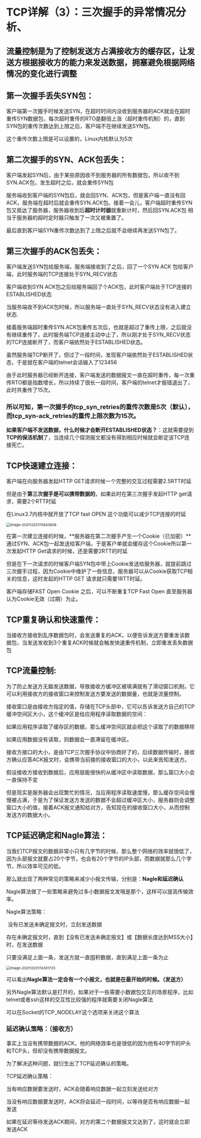 # TCP详解（3）：三次握手的异常情况分析、

## 流量控制是为了控制发送方占满接收方的缓存区，让发送方根据接收方的能力来发送数据，拥塞避免根据网络情况的变化进行调整

## 第一次握手丢失SYN包：

客户端第一次握手时候发送SYN，在超时时间内没收到服务器的ACK就会在超时重传SYN数据包，每次超时重传的RTO是翻倍上涨（超时重传机制）的，直到SYN包的重传次数达到上限之后，客户端不在继续发送SYN包。

这个重传次数上限是可以设置的，Linux内核默认为5次

## 第二次握手的SYN、ACK包丢失：

客户端发起SYN后，由于某些原因收不到服务器的所有数据包，所以收不到SYN.ACK包，发生超时之后，就会重传SYN包

服务端收到客户端的SYN包后，就会回SYN、ACK包，但是客户端一直没有回ACK，服务端在超时后就会重传SYN.ACK包。接着一会儿，客户端超时重传SYN包又抵达了服务器，服务器收到后**超时计时器**就重新计时，然后回SYN.ACK包 相当于服务器的超时定时器只触发了一次又被重置了。

最后直到客户端SYN重传次数达到了上限之后就不会继续再发送SYN包了。

## 第三次握手的ACK包丢失：

客户端发送SYN包给服务端，服务端接收到了之后，回了一个SYN ACK 包给客户端，此时服务端的TCP连接处于SYN_RECV状态

客户端收到SYN ACK包之后给服务端回了个ACK包，此时客户端处于TCP连接的ESTABLISHED状态

当服务端收不到ACK包时候，所以服务端一直处于SYN_RECV状态没有进入建立状态.

接着服务端超时重传SYN.ACK包重传五次后，也就是超过了重传上限，之后就没有继续重传了，此时服务端TCP连接主动中止了，所以刚才处于SYN_RECV状态的TCP连接断开了，而客户端依然处于ESTABLISHED状态。

虽然服务端TCP断开了，但过了一段时间，发现客户端依然处于ESTABLISHED状态，于是就在客户端的telnet会话输入了123456

由于此时服务器已经断开连接，客户端发送的数据报文一直在超时重传，每一次重传RTO都是指数增长，所以持续了很长一段时间，客户端的telnet才报错退出了，此时共重传了15次。

### 所以可知，第一次握手的tcp_syn_retries的重传次数是5次（默认），而tcp_syn-ack_retries的重传上限次数为15次。

**如果客户端不发送数据，什么时候才会断开ESTABLISHED状态？**：这就需要提到**TCP的保活机制**了，当连续几个探测报文都没有得到相应时候就会断定该TCP连接死亡。



## TCP快速建立连接：

客户端在向服务器发起HTTP GET请求时候一个完整的交互过程需要2.5RTT时延

但是由于**第三次握手是可以携带数据的**，如果此时在第三次握手发起HTTP get请求，需要2个RTT时延

在Linux3.7内核中就开放了TCP fast OPEN 这个功能可以减少TCP连接的时延

<img src="C:\Users\11791\AppData\Roaming\Typora\typora-user-images\image-20211220170643808.png" alt="image-20211220170643808" style="zoom:67%;" />

在第一次建立连接的时候，**服务器在第二次握手产生一个Cookie（已加密）**通过SYN、ACK包一起发送给客户端，于是客户单就会缓存这个Cookie所以第一次发起HTTP Get请求的时候，还是需要2RTT的时延

但是在下一次请求的时候客户端SYN包中带上Cookie发送给服务器，就提前跳过三次握手过程，因为Cookie中维护了一些信息，服务器可以从Cookie获取TCP相关的信息，这时发起的HTTP GET 请求就只需要1RTT时延。

客户端存储FAST Open Cookie 之后，可以不断重复TCP Fast Open 直至服务器认为Cookie无效（过期）为止。

## TCP重复确认和快速重传：

当接收方接收到乱序数据包时，会发送重复的ACK，以便告诉发送方要重发该数据包，当发送发收到3个重复ACK时候就会触发快速重传机制，立即重发丢失数据包

## TCP流量控制:

为了防止发送方无脑发送数据，导致接收方缓冲区被填满就有了滑动窗口机制，它可以利用接收方的接收窗口来控制发送方要发送的数据量，也就是流量控制。

接收窗口是由接收方指定的值，存储在TCP头部中，它可以告诉发送方自己的TCP缓冲空间区大小，这个缓冲区是给应用程序读取数据的空间：

如果应用程序读取了缓存区的数据，那么缓冲空间区就会把这个读取了的数据移除

如果应用数据没有读取，则数据会一直滞留在缓冲区。

接收方接口的大小，是由TCP三次握手协议中协商好了的，后续数据传输时，接收方确认应答ACK报文时，会携带当前接的接收窗口的大小，以此来告知发送方。

假设接收方接收到数据后，应用层能很快的从缓冲区中读取数据，那么窗口大小会一直保持不变

但是现实是服务器会出现繁忙的情况，当应用程序读取速度慢，那么缓存空间会慢慢被占满，于是为了保证发送方发送的数据不会超过缓冲区大小，服务器则会调整窗口大小的值，接着ACK报文通知给对方，告知现在的接收窗口大小，从而控制发送方的数据大小。

## TCP延迟确定和Nagle算法：

当我们TCP报文的数据非常小只有几字节的时候，那么整个网络的效率就很低了，因为头部报文就要占20个字节，也会有20个字节的IP头部，而数据就那么几个字节，所以效率可见的低。

那么就出现了两种常见的策略来减少小报文传输，分别是：**Nagle和延迟确认**

Nagle算法做了一些策略来避免过多小数据报文发哦是那个，这样可以提高传输效率。

Nagle算法策略：

​	没有已发送未确定报文时，立刻发送数据

​	存在未确定报文时，直到【没有已发送未确定报文】或【数据长度达到MSS大小】时，在发送数据

只要没满足上面一条，发送方就一直囤积数据，直到满足上面一条为止

<img src="C:\Users\11791\AppData\Roaming\Typora\typora-user-images\image-20211220174301723.png" alt="image-20211220174301723" style="zoom:67%;" />

可以看出**Nagle算法一定会有一个小报文，也就是在最开始的时候。（发送方）**

另外Nagle算法默认是打开的，如果对于一些需要小数据包交互的场景程序，比如telnet或者ssh这样的交互性比较强的程序就需要关闭Nagle算法

可以在Socket的TCP_NODELAY这个选项来关闭这个算法

### 延迟确认策略：（接收方）

事实上当没有携带数据的ACK，他的网络效率也是很低的因为他有40字节的IP头和TCP头，但却没有携带数据报文。

为了解决这种问题，就衍生出了TCP延迟确认的策略。

TCP延迟确认策略：

当有响应数据要发送时，ACK会随着响应数据一起立刻发送给对方

当没有响应数据要发送时，ACK将会延迟一段时间，以等待是否有响应数据一起发送

如果在延迟等待发送ACK期间，对方的第二个数据报文又达到了，这时就会立即发送ACK

